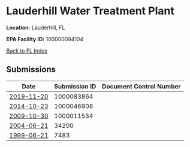 # Lauderhill Water Treatment Plant

**Location:** Lauderhill, FL

**EPA Facility ID:** 100000094104

[Back to FL Index](../../index.md)

## Submissions

| Date | Submission ID | Document Control Number |
|------|--------------|-------------------------|
| [2019-11-20](submissions/1000083864.md) | 1000083864 |  |
| [2014-10-23](submissions/1000046908.md) | 1000046908 |  |
| [2009-10-30](submissions/1000011534.md) | 1000011534 |  |
| [2004-06-21](submissions/34200.md) | 34200 |  |
| [1999-06-21](submissions/7483.md) | 7483 |  |
